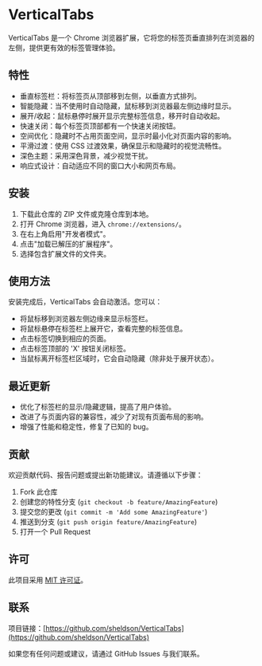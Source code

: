 # VerticalTabs

VerticalTabs 是一个 Chrome 浏览器扩展，它将您的标签页垂直排列在浏览器的左侧，提供更有效的标签管理体验。

## 特性

- 垂直标签栏：将标签页从顶部移到左侧，以垂直方式排列。
- 智能隐藏：当不使用时自动隐藏，鼠标移到浏览器最左侧边缘时显示。
- 展开/收起：鼠标悬停时展开显示完整标签信息，移开时自动收起。
- 快速关闭：每个标签页顶部都有一个快速关闭按钮。
- 空间优化：隐藏时不占用页面空间，显示时最小化对页面内容的影响。
- 平滑过渡：使用 CSS 过渡效果，确保显示和隐藏时的视觉流畅性。
- 深色主题：采用深色背景，减少视觉干扰。
- 响应式设计：自动适应不同的窗口大小和网页布局。

## 安装

1. 下载此仓库的 ZIP 文件或克隆仓库到本地。
2. 打开 Chrome 浏览器，进入 `chrome://extensions/`。
3. 在右上角启用"开发者模式"。
4. 点击"加载已解压的扩展程序"。
5. 选择包含扩展文件的文件夹。

## 使用方法

安装完成后，VerticalTabs 会自动激活。您可以：

- 将鼠标移到浏览器左侧边缘来显示标签栏。
- 将鼠标悬停在标签栏上展开它，查看完整的标签信息。
- 点击标签切换到相应的页面。
- 点击标签顶部的 'X' 按钮关闭标签。
- 当鼠标离开标签栏区域时，它会自动隐藏（除非处于展开状态）。

## 最近更新

- 优化了标签栏的显示/隐藏逻辑，提高了用户体验。
- 改进了与页面内容的兼容性，减少了对现有页面布局的影响。
- 增强了性能和稳定性，修复了已知的 bug。

## 贡献

欢迎贡献代码、报告问题或提出新功能建议。请遵循以下步骤：

1. Fork 此仓库
2. 创建您的特性分支 (`git checkout -b feature/AmazingFeature`)
3. 提交您的更改 (`git commit -m 'Add some AmazingFeature'`)
4. 推送到分支 (`git push origin feature/AmazingFeature`)
5. 打开一个 Pull Request

## 许可

此项目采用 [MIT 许可证](LICENSE)。

## 联系

项目链接：[https://github.com/sheldson/VerticalTabs](https://github.com/sheldson/VerticalTabs)

如果您有任何问题或建议，请通过 GitHub Issues 与我们联系。


